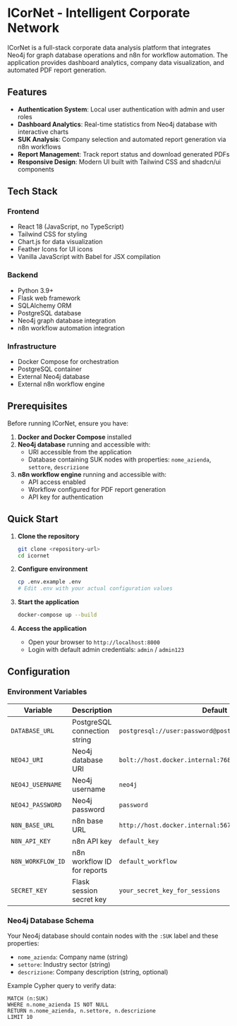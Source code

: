 # ICorNet - Intelligent Corporate Network

ICorNet is a full-stack corporate data analysis platform that integrates Neo4j for graph database operations and n8n for workflow automation. The application provides dashboard analytics, company data visualization, and automated PDF report generation.

## Features

- **Authentication System**: Local user authentication with admin and user roles
- **Dashboard Analytics**: Real-time statistics from Neo4j database with interactive charts
- **SUK Analysis**: Company selection and automated report generation via n8n workflows
- **Report Management**: Track report status and download generated PDFs
- **Responsive Design**: Modern UI built with Tailwind CSS and shadcn/ui components

## Tech Stack

### Frontend
- React 18 (JavaScript, no TypeScript)
- Tailwind CSS for styling
- Chart.js for data visualization
- Feather Icons for UI icons
- Vanilla JavaScript with Babel for JSX compilation

### Backend
- Python 3.9+
- Flask web framework
- SQLAlchemy ORM
- PostgreSQL database
- Neo4j graph database integration
- n8n workflow automation integration

### Infrastructure
- Docker Compose for orchestration
- PostgreSQL container
- External Neo4j database
- External n8n workflow engine

## Prerequisites

Before running ICorNet, ensure you have:

1. **Docker and Docker Compose** installed
2. **Neo4j database** running and accessible with:
   - URI accessible from the application
   - Database containing SUK nodes with properties: `nome_azienda`, `settore`, `descrizione`
3. **n8n workflow engine** running and accessible with:
   - API access enabled
   - Workflow configured for PDF report generation
   - API key for authentication

## Quick Start

1. **Clone the repository**
   ```bash
   git clone <repository-url>
   cd icornet
   ```

2. **Configure environment**
   ```bash
   cp .env.example .env
   # Edit .env with your actual configuration values
   ```

3. **Start the application**
   ```bash
   docker-compose up --build
   ```

4. **Access the application**
   - Open your browser to `http://localhost:8000`
   - Login with default admin credentials: `admin` / `admin123`

## Configuration

### Environment Variables

| Variable | Description | Default |
|----------|-------------|---------|
| `DATABASE_URL` | PostgreSQL connection string | `postgresql://user:password@postgres:5432/analytics_db` |
| `NEO4J_URI` | Neo4j database URI | `bolt://host.docker.internal:7687` |
| `NEO4J_USERNAME` | Neo4j username | `neo4j` |
| `NEO4J_PASSWORD` | Neo4j password | `password` |
| `N8N_BASE_URL` | n8n base URL | `http://host.docker.internal:5678` |
| `N8N_API_KEY` | n8n API key | `default_key` |
| `N8N_WORKFLOW_ID` | n8n workflow ID for reports | `default_workflow` |
| `SECRET_KEY` | Flask session secret key | `your_secret_key_for_sessions` |

### Neo4j Database Schema

Your Neo4j database should contain nodes with the `:SUK` label and these properties:
- `nome_azienda`: Company name (string)
- `settore`: Industry sector (string)
- `descrizione`: Company description (string, optional)

Example Cypher query to verify data:
```cypher
MATCH (n:SUK) 
WHERE n.nome_azienda IS NOT NULL
RETURN n.nome_azienda, n.settore, n.descrizione
LIMIT 10
